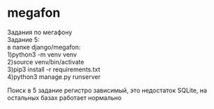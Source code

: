 # megafon
Задания по мегафону<br>
Задание 5:<br>
в папке django/megafon:<br>
1)python3 -m venv venv <br>
2)source venv/bin/activate<br>
3)pip3 install -r requirements.txt<br>
4)python3 manage.py runserver<br>

Поиск в 5 задание регистро зависимый, это недостаток SQLite, на остальных базах работает нормально<br>
